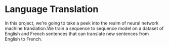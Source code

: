 # Language Translation  

In this project, we’re going to take a peek into the realm of neural network machine translation.We train a sequence to sequence model 
on a dataset of English and French sentences that can translate new sentences from English to French.
